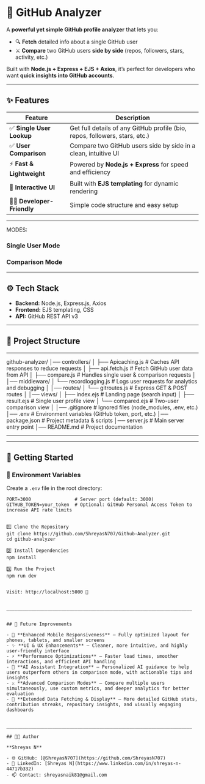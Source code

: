 # 🚀 GitHub Analyzer  

A **powerful yet simple GitHub profile analyzer** that lets you:  

- 🔍 **Fetch** detailed info about a single GitHub user  
- ⚔️ **Compare** two GitHub users **side by side** (repos, followers, stars, activity, etc.)  

Built with **Node.js + Express + EJS + Axios**, it’s perfect for developers who want **quick insights into GitHub accounts**.  

---

## ✨ Features  

| Feature | Description |
|---------|-------------|
| ✅ **Single User Lookup** | Get full details of any GitHub profile (bio, repos, followers, stars, etc.) |
| ✅ **User Comparison** | Compare two GitHub users side by side in a clean, intuitive UI |
| ⚡ **Fast & Lightweight** | Powered by **Node.js + Express** for speed and efficiency |
| 🎨 **Interactive UI** | Built with **EJS templating** for dynamic rendering |
| 👨‍💻 **Developer-Friendly** | Simple code structure and easy setup |

---

MODES:

### Single User Mode  

### Comparison Mode  


---

## ⚙️ Tech Stack  

- **Backend:** Node.js, Express.js, Axios  
- **Frontend:** EJS templating, CSS  
- **API:** GitHub REST API v3  

---

## 📂 Project Structure  

___________________________________________________________________

github-analyzer/
│── controllers/
│ ├── Apicaching.js # Caches API responses to reduce requests
│ ├── api.fetch.js # Fetch GitHub user data from API
│ ├── compare.js # Handles single user & comparison requests
│
│── middleware/
│ └── recordlogging.js # Logs user requests for analytics and debugging
│
│── routes/
│ └── gitroutes.js # Express GET & POST routes
│
│── views/
│ ├── index.ejs # Landing page (search input)
│ ├── result.ejs # Single user profile view
│ └── compared.ejs # Two-user comparison view
│
│── .gitignore # Ignored files (node_modules, .env, etc.)
│── .env # Environment variables (GitHub token, port, etc.)
│── package.json # Project metadata & scripts
│── server.js # Main server entry point
│── README.md # Project documentation

___________________________________________________________________


---

## 🚀 Getting Started  

### 🔑 Environment Variables  

Create a `.env` file in the root directory:  

```env
PORT=3000                # Server port (default: 3000)
GITHUB_TOKEN=your_token  # Optional: GitHub Personal Access Token to increase API rate limits


1️⃣ Clone the Repository
git clone https://github.com/ShreyasN707/Github-Analyzer.git
cd github-analyzer

2️⃣ Install Dependencies
npm install

3️⃣ Run the Project
npm run dev


Visit: http://localhost:5000 🎉


____________________________________________________________________


## 📌 Future Improvements  

- 📱 **Enhanced Mobile Responsiveness** – Fully optimized layout for phones, tablets, and smaller screens  
- ✨ **UI & UX Enhancements** – Cleaner, more intuitive, and highly user-friendly interface  
- ⚡ **Performance Optimizations** – Faster load times, smoother interactions, and efficient API handling  
- 🤖 **AI Assistant Integration** – Personalized AI guidance to help users outperform others in comparison mode, with actionable tips and insights  
- ⚔️ **Advanced Comparison Modes** – Compare multiple users simultaneously, use custom metrics, and deeper analytics for better evaluation  
- 🌟 **Extended Data Fetching & Display** – More detailed GitHub stats, contribution streaks, repository insights, and visually engaging dashboards  


____________________________________________________________________

## 🧑‍💻 Author  

**Shreyas N**  

- 🌐 GitHub: [@ShreyasN707](https://github.com/ShreyasN707)  
- 💼 LinkedIn: [Shreyas N](https://www.linkedin.com/in/shreyas-n-44717b332)  
- 📫 Contact: shreyasnaik81@gmail.com

